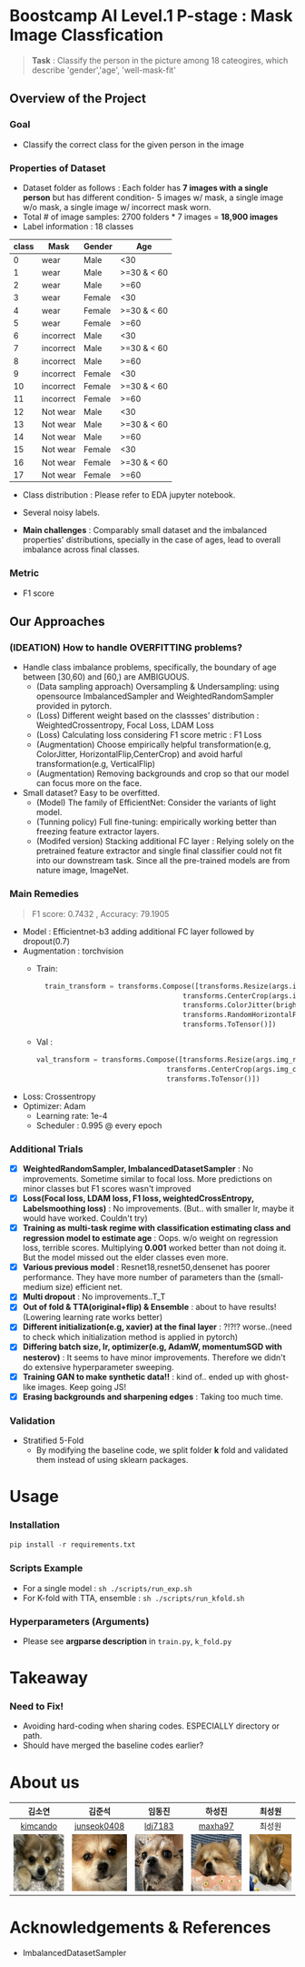 # Boostcamp AI Level.1 P-stage : Mask Image Classfication
> **Task** : Classify the person in the picture among 18 cateogires, which describe 'gender','age', 'well-mask-fit'

## Overview of the Project
### Goal
* Classify the correct class for the given person in the image
### Properties of Dataset
* Dataset folder as follows : Each folder has **7 images with a single person** but has different condition- 5 images w/ mask, a single image w/o mask, a single image w/ incorrect mask worn.
* Total # of image samples: 2700 folders * 7 images = **18,900 images**
* Label information : 18 classes

| class | Mask      | Gender | Age         |
|-------|-----------|--------|-------------|
| 0     | wear      | Male   | <30         |
| 1     | wear      | Male   | >=30 & < 60 |
| 2     | wear      | Male   | >=60        |
| 3     | wear      | Female | <30         |
| 4     | wear      | Female | >=30 & < 60 |
| 5     | wear      | Female | >=60        |
| 6     | incorrect | Male   | <30         |
| 7     | incorrect | Male   | >=30 & < 60 |
| 8     | incorrect | Male   | >=60        |
| 9     | incorrect | Female | <30         |
| 10    | incorrect | Female | >=30 & < 60 |
| 11    | incorrect | Female | >=60        |
| 12    | Not wear  | Male   | <30         |
| 13    | Not wear  | Male   | >=30 & < 60 |
| 14    | Not wear  | Male   | >=60        |
| 15    | Not wear  | Female | <30         |
| 16    | Not wear  | Female | >=30 & < 60 |
| 17    | Not wear  | Female | >=60        |

* Class distribution : Please refer to EDA jupyter notebook.
* Several noisy labels.
  
* **Main challenges** : Comparably small dataset and the imbalanced properties' distributions, specially in the case of ages, lead to overall imbalance across final classes.
### Metric
* F1 score

## Our Approaches

### (IDEATION) How to handle OVERFITTING problems?
* Handle class imbalance problems, specifically, the boundary of age between [30,60) and [60,) are AMBIGUOUS.
    * (Data sampling approach) Oversampling & Undersampling: using opensource ImbalancedSampler and WeightedRandomSampler provided in pytorch.
    * (Loss) Different weight based on the classses' distribution : WeightedCrossentropy, Focal Loss, LDAM Loss
    * (Loss) Calculating loss considering F1 score metric : F1 Loss
    * (Augmentation) Choose empirically helpful transformation(e.g, ColorJitter, HorizontalFlip,CenterCrop) and avoid harful transformation(e.g, VerticalFlip)
    * (Augmentation) Removing backgrounds and crop so that our model can focus more on the face.
* Small dataset? Easy to be overfitted.
    * (Model) The family of EfficientNet: Consider the variants of light model.
    * (Tunning policy) Full fine-tuning:  empirically working better than freezing feature extractor layers.
    * (Modifed version) Stacking additional FC layer : Relying solely on the pretrained feature extractor and single final classifier could not fit into our downstream task. Since all the pre-trained models are from nature image, ImageNet.
    
### Main Remedies 
> F1 score: 0.7432 , Accuracy: 79.1905
* Model : Efficientnet-b3 adding additional FC layer followed by dropout(0.7)
* Augmentation : torchvision
    * Train:
      ```python
        train_transform = transforms.Compose([transforms.Resize(args.img_resize),
                                          transforms.CenterCrop(args.img_crop),
                                          transforms.ColorJitter(brightness=0.5, contrast=0.5, saturation=0.5, hue=0.5),
                                          transforms.RandomHorizontalFlip(),
                                          transforms.ToTensor()])
        ```

    * Val :
        ```python
        val_transform = transforms.Compose([transforms.Resize(args.img_resize),
                                        transforms.CenterCrop(args.img_crop),
                                        transforms.ToTensor()])
        ```
* Loss: Crossentropy
* Optimizer: Adam
    * Learning rate: 1e-4
    * Scheduler : 0.995 @ every epoch
    
### Additional Trials 
- [x] **WeightedRandomSampler, ImbalancedDatasetSampler** : No improvements. Sometime similar to focal loss. More predictions on minor classes but F1 scores wasn't improved
- [x] **Loss(Focal loss, LDAM loss, F1 loss, weightedCrossEntropy, Labelsmoothing loss)** : No improvements. (But.. with smaller lr, maybe it would have worked. Couldn't try)
- [x] **Training as multi-task regime with classification estimating class and regression model to estimate age** : Oops. w/o weight on regression loss, terrible scores. Multiplying **0.001** worked better than not doing it. But the model missed out the elder classes even more.
- [x] **Various previous model** : Resnet18,resnet50,densenet has poorer performance. They have more number of parameters than the (small-medium size) efficient net.
- [x] **Multi dropout** : No improvements..T_T
- [x] **Out of fold & TTA(original+flip) & Ensemble** : about to have results! (Lowering learning rate works better)
- [x] **Different initialization(e.g, xavier) at the final layer** : ?!?!? worse..(need to check which initialization method is applied in pytorch)
- [x] **Differing batch size, lr, optimizer(e.g, AdamW, momentumSGD with nesterov)** : It seems to have minor improvements. Therefore we didn't do extensive hyperparameter sweeping.
- [x] **Training GAN to make synthetic data!!** : kind of.. ended up with ghost-like images. Keep going JS!
- [x] **Erasing backgrounds and sharpening edges** : Taking too much time.

### Validation
* Stratified 5-Fold
    * By modifying the baseline code, we split folder **k** fold and validated them instead of using sklearn packages.

# Usage
### Installation
```python
pip install -r requirements.txt
```
### Scripts Example
* For a single model :  `sh ./scripts/run_exp.sh`
* For K-fold with TTA, ensemble : `sh ./scripts/run_kfold.sh`

### Hyperparameters (Arguments)
* Please see **argparse description** in `train.py`, `k_fold.py` 

# Takeaway

### Need to Fix!
* Avoiding hard-coding when sharing codes. ESPECIALLY directory or path.
* Should have merged the baseline codes earlier?

# About us

김소연|김준석|임동진|하성진|최성원|
:-:|:-:|:-:|:-:|:-:
[kimcando](https://github.com/kimcando)|[junseok0408](https://github.com/junseok0408)|[ldj7183](https://github.com/idj7183)|[maxha97](https://github.com/maxha97)|최성원|
<img src='./imgs/soyeon.png' height=100 width=100px></img>|<img src='./imgs/junseok.png' height=100 width=100px></img>|<img src='./imgs/dongjin.png' height=100 width=100px></img>|<img src='./imgs/seongjin.png' height=100 width=100px></img>|<img src='./imgs/seongwon.png' height=100 width=100px></img>


# Acknowledgements & References
* ImbalancedDatasetSampler
